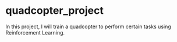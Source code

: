 # quadcopter_project
In this project, I will train a quadcopter to perform certain tasks using Reinforcement Learning.

